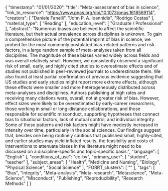 {
    "timestamp": "01/01/2020",
    "title": "Meta-assessment of bias in science",
    "link_to_resource": "https://www.pnas.org/doi/10.1073/pnas.1618569114",
    "creators": [
        "Daniele Fanelli",
        "John P. A. Ioannidis",
        "Rodrigo Costas"
    ],
    "material_type": [
        "Reading"
    ],
    "education_level": [
        "Graduate / Professional"
    ],
    "abstract": "Numerous biases are believed to affect the scientific literature, but their actual prevalence across disciplines is unknown. To gain a comprehensive picture of the potential imprint of bias in science, we probed for the most commonly postulated bias-related patterns and risk factors, in a large random sample of meta-analyses taken from all disciplines. The magnitude of these biases varied widely across fields and was overall relatively small. However, we consistently observed a significant risk of small, early, and highly cited studies to overestimate effects and of studies not published in peer-reviewed journals to underestimate them. We also found at least partial confirmation of previous evidence suggesting that US studies and early studies might report more extreme effects, although these effects were smaller and more heterogeneously distributed across meta-analyses and disciplines. Authors publishing at high rates and receiving many citations were, overall, not at greater risk of bias. However, effect sizes were likely to be overestimated by early-career researchers, those working in small or long-distance collaborations, and those responsible for scientific misconduct, supporting hypotheses that connect bias to situational factors, lack of mutual control, and individual integrity. Some of these patterns and risk factors might have modestly increased in intensity over time, particularly in the social sciences. Our findings suggest that, besides one being routinely cautious that published small, highly-cited, and earlier studies may yield inflated results, the feasibility and costs of interventions to attenuate biases in the literature might need to be discussed on a discipline-specific and topic-specific basis.",
    "language": [
        "English"
    ],
    "conditions_of_use": "cc-by",
    "primary_user": [
        "student",
        "teacher"
    ],
    "subject_areas": [
        "Health",
        "Medicine and Nursing",
        "Biology",
        "Physical Science",
        "Social Science"
    ],
    "FORRT_clusters": [
        ""
    ],
    "tags": [
        "Bias",
        "Integrity",
        "Meta-analysis",
        "Meta-research",
        "Metascience",
        "Meta-Science",
        "Misconduct",
        "Publishing",
        "Reproducibility",
        "Research Methods"
    ]
}